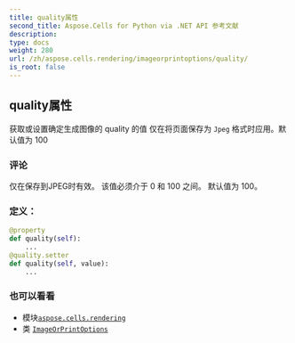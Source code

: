 ```yaml
---
title: quality属性
second_title: Aspose.Cells for Python via .NET API 参考文献
description:
type: docs
weight: 280
url: /zh/aspose.cells.rendering/imageorprintoptions/quality/
is_root: false
---
```

## quality属性

获取或设置确定生成图像的 quality 的值
仅在将页面保存为 `Jpeg` 格式时应用。默认值为 100

### 评论

仅在保存到JPEG时有效。
该值必须介于 0 和 100 之间。
默认值为 100。
### 定义：
```python
@property
def quality(self):
    ...
@quality.setter
def quality(self, value):
    ...
```

### 也可以看看
* 模块[`aspose.cells.rendering`](../../)
* 类 [`ImageOrPrintOptions`](/cells/python-net/zh/aspose.cells.rendering/imageorprintoptions)
